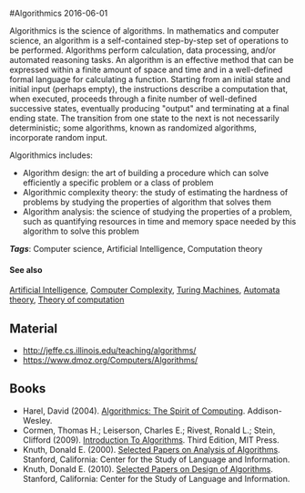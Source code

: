 
#Algorithmics
2016-06-01

Algorithmics is the science of algorithms. In mathematics and computer science, an algorithm is a self-contained step-by-step set of operations to be performed. Algorithms perform calculation, data processing, and/or automated reasoning tasks. An algorithm is an effective method that can be expressed within a finite amount of space and time and in a well-defined formal language for calculating a function. Starting from an initial state and initial input (perhaps empty), the instructions describe a computation that, when executed, proceeds through a finite number of well-defined successive states, eventually producing "output" and terminating at a final ending state. The transition from one state to the next is not necessarily deterministic; some algorithms, known as randomized algorithms, incorporate random input.

Algorithmics includes:
* Algorithm design: the art of building a procedure which can solve efficiently a specific problem or a class of problem
* Algorithmic complexity theory: the study of estimating the hardness of problems by studying the properties of algorithm that solves them
* Algorithm analysis: the science of studying the properties of a problem, such as quantifying resources in time and memory space needed by this algorithm to solve this problem

***Tags***: Computer science, Artificial Intelligence, Computation theory

#### See also
[Artificial Intelligence](/artificial_intelligence), [Computer Complexity](/computer_complexity), [Turing Machines](/turing_machines), [Automata theory](/automata_theory), [Theory of computation](/theory_of_computation)
## Material
* http://jeffe.cs.illinois.edu/teaching/algorithms/
* https://www.dmoz.org/Computers/Algorithms/

## Books
* Harel, David (2004). [Algorithmics: The Spirit of Computing](https://www.goodreads.com/book/show/2378136.Algorithmics). Addison-Wesley.
* Cormen, Thomas H.; Leiserson, Charles E.; Rivest, Ronald L.; Stein, Clifford (2009). [Introduction To Algorithms](https://www.goodreads.com/book/show/108986.Introduction_to_Algorithms). Third Edition, MIT Press.
* Knuth, Donald E. (2000). [Selected Papers on Analysis of Algorithms](https://www.goodreads.com/book/show/484450.Selected_Papers_on_Analysis_of_Algorithms). Stanford, California: Center for the Study of Language and Information.
* Knuth, Donald E. (2010). [Selected Papers on Design of Algorithms](https://www.goodreads.com/book/show/7947304-selected-papers-on-design-of-algorithms). Stanford, California: Center for the Study of Language and Information.


